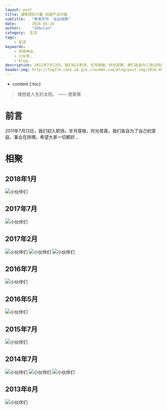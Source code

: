 ```yaml
---
layout: post
title: 凝聚团队力量 创造产业价值
subtitle:   "青葱岁月  在此相聚"
date:       2016-05-24
author:     "Zebulon"
category:  生活
tags:
    - 生活
keywords:
    - 天地伟业,
    - 小伙伴,
    - blog,
description: 2011年7月13日，我们初入职场，岁月穿梭，时光荏苒，我们各自为了自己的家庭、事业在拼搏。希望大家一切都好...
header-img: http://7xq2ld.com1.z0.glb.clouddn.com/blog/post-img/2016-05-04-tower.jpg
---
```

* content
{:toc}

>  理想是人生的太阳。 —— 德莱赛

# 前言
2011年7月13日，我们初入职场，岁月穿梭，时光荏苒，我们各自为了自己的家庭、事业在拼搏。希望大家一切都好...

# 相聚

## 2018年1月

![小伙伴们](http://7xq2ld.com1.z0.glb.clouddn.com/blog/post-img/tiandy-20180126.JPG)

## 2017年7月

![小伙伴们](http://7xq2ld.com1.z0.glb.clouddn.com/blog/post-img/tiandy-20170724.jpg)

## 2017年2月

![小伙伴们](http://7xq2ld.com1.z0.glb.clouddn.com/blog/post-img/tiandy-20170210-1.jpg)
![小伙伴们](http://7xq2ld.com1.z0.glb.clouddn.com/blog/post-img/tiandy-20170210-2.jpg)
![小伙伴们](http://7xq2ld.com1.z0.glb.clouddn.com/blog/post-img/tiandy-20170210-3.jpg)


## 2016年7月

![小伙伴们](http://7xq2ld.com1.z0.glb.clouddn.com/blog/post-img/tiandy-20160716.jpg)

## 2016年5月

![小伙伴们](http://7xq2ld.com1.z0.glb.clouddn.com/blog/post-img/tiandy-20160521-mini.jpg)

## 2015年7月

![小伙伴们](http://7xq2ld.com1.z0.glb.clouddn.com/blog/post-img/tiandy-20150713-mini.jpg)

## 2014年7月

![小伙伴们](http://7xq2ld.com1.z0.glb.clouddn.com/blog/post-img/tiandy-20140713-mini.jpg)
![小伙伴们](http://7xq2ld.com1.z0.glb.clouddn.com/blog/post-img/tiandy-20140713-2-mini.jpg)
![小伙伴们](http://7xq2ld.com1.z0.glb.clouddn.com/blog/post-img/tiandy-20140713-3-mini.jpg)

## 2013年8月

![小伙伴们](http://7xq2ld.com1.z0.glb.clouddn.com/blog/post-img/tiandy-201308-mini.jpg)







